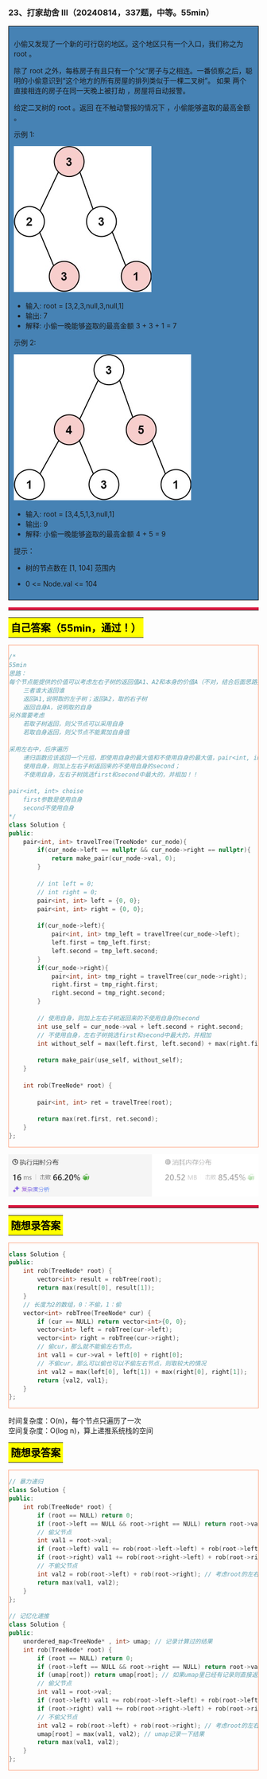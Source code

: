 ### 23、打家劫舍 III（20240814，337题，中等。55min）
<div style="border: 1px solid black; padding: 10px; background-color: SteelBlue;">

小偷又发现了一个新的可行窃的地区。这个地区只有一个入口，我们称之为 root 。

除了 root 之外，每栋房子有且只有一个“父“房子与之相连。一番侦察之后，聪明的小偷意识到“这个地方的所有房屋的排列类似于一棵二叉树”。 如果 两个直接相连的房子在同一天晚上被打劫 ，房屋将自动报警。

给定二叉树的 root 。返回 在不触动警报的情况下 ，小偷能够盗取的最高金额 。

 

示例 1:

![alt text](image/077154bee3c68b91dc786f89ddf58d1.png)

- 输入: root = [3,2,3,null,3,null,1]
- 输出: 7 
- 解释: 小偷一晚能够盗取的最高金额 3 + 3 + 1 = 7

示例 2:

![alt text](image/77bc0b1f159c263b0ef36cc8d65da2f.png)

- 输入: root = [3,4,5,1,3,null,1]
- 输出: 9
- 解释: 小偷一晚能够盗取的最高金额 4 + 5 = 9
 

提示：

- 树的节点数在 [1, 104] 范围内
- 0 <= Node.val <= 104

  </p>
</div>

<hr style="border-top: 5px solid #DC143C;">
<table>
  <tr>
    <td bgcolor="Yellow" style="padding: 5px; border: 0px solid black;">
      <span style="font-weight: bold; font-size: 20px;color: black;">
      自己答案（55min，通过！）
      </span>
    </td>
  </tr>
</table>
<div style="padding: 0px; border: 1.5px solid LightSalmon; margin-bottom: 10px;">

```C++
/*
55min
思路：
每个节点能提供的价值可以考虑左右子树的返回值A1、A2和本身的价值A（不对，结合后面思路要）
    三者谁大返回谁
    返回A1,说明取的左子树；返回A2，取的右子树
    返回自身A，说明取的自身
另外需要考虑
    若取子树返回，则父节点可以采用自身
    若取自身返回，则父节点不能累加自身值

采用左右中，后序遍历
    递归函数应该返回一个元组，即使用自身的最大值和不使用自身的最大值，pair<int, int> choise
    使用自身，则加上左右子树返回来的不使用自身的second；
    不使用自身，左右子树挑选first和second中最大的，并相加！！

pair<int, int> choise
    first参数是使用自身
    second不使用自身
*/
class Solution {
public:
    pair<int, int> travelTree(TreeNode* cur_node){
        if(cur_node->left == nullptr && cur_node->right == nullptr){
            return make_pair(cur_node->val, 0);
        }

        // int left = 0;
        // int right = 0;
        pair<int, int> left = {0, 0};
        pair<int, int> right = {0, 0};

        if(cur_node->left){
            pair<int, int> tmp_left = travelTree(cur_node->left);
            left.first = tmp_left.first;
            left.second = tmp_left.second;
        }
        if(cur_node->right){
            pair<int, int> tmp_right = travelTree(cur_node->right);
            right.first = tmp_right.first;
            right.second = tmp_right.second;
        }
        
        // 使用自身，则加上左右子树返回来的不使用自身的second
        int use_self = cur_node->val + left.second + right.second;
        // 不使用自身，左右子树挑选first和second中最大的，并相加
        int without_self = max(left.first, left.second) + max(right.first, right.second);

        return make_pair(use_self, without_self);
    }

    int rob(TreeNode* root) {

        pair<int, int> ret = travelTree(root);

        return max(ret.first, ret.second);
    }
};
```

</div>

![alt text](image/365e9112fca1ba40e72d95040c0c900.png)

<hr style="border-top: 5px solid #DC143C;">


<table>
  <tr>
    <td bgcolor="Yellow" style="padding: 5px; border: 0px solid black;">
      <span style="font-weight: bold; font-size: 20px;color: black;">
      随想录答案
      </span>
    </td>
  </tr>
</table>

<div style="padding: 0px; border: 1.5px solid LightSalmon; margin-bottom: 10px">

```C++
class Solution {
public:
    int rob(TreeNode* root) {
        vector<int> result = robTree(root);
        return max(result[0], result[1]);
    }
    // 长度为2的数组，0：不偷，1：偷
    vector<int> robTree(TreeNode* cur) {
        if (cur == NULL) return vector<int>{0, 0};
        vector<int> left = robTree(cur->left);
        vector<int> right = robTree(cur->right);
        // 偷cur，那么就不能偷左右节点。
        int val1 = cur->val + left[0] + right[0];
        // 不偷cur，那么可以偷也可以不偷左右节点，则取较大的情况
        int val2 = max(left[0], left[1]) + max(right[0], right[1]);
        return {val2, val1};
    }
};
```
</div>

时间复杂度：O(n)，每个节点只遍历了一次  
空间复杂度：O(log n)，算上递推系统栈的空间

<table>
  <tr>
    <td bgcolor="Yellow" style="padding: 5px; border: 0px solid black;">
      <span style="font-weight: bold; font-size: 20px;color: black;">
      随想录答案
      </span>
    </td>
  </tr>
</table>

<div style="padding: 0px; border: 1.5px solid LightSalmon; margin-bottom: 10px">

```C++
// 暴力递归
class Solution {
public:
    int rob(TreeNode* root) {
        if (root == NULL) return 0;
        if (root->left == NULL && root->right == NULL) return root->val;
        // 偷父节点
        int val1 = root->val;
        if (root->left) val1 += rob(root->left->left) + rob(root->left->right); // 跳过root->left，相当于不考虑左孩子了
        if (root->right) val1 += rob(root->right->left) + rob(root->right->right); // 跳过root->right，相当于不考虑右孩子了
        // 不偷父节点
        int val2 = rob(root->left) + rob(root->right); // 考虑root的左右孩子
        return max(val1, val2);
    }
};

// 记忆化递推
class Solution {
public:
    unordered_map<TreeNode* , int> umap; // 记录计算过的结果
    int rob(TreeNode* root) {
        if (root == NULL) return 0;
        if (root->left == NULL && root->right == NULL) return root->val;
        if (umap[root]) return umap[root]; // 如果umap里已经有记录则直接返回
        // 偷父节点
        int val1 = root->val;
        if (root->left) val1 += rob(root->left->left) + rob(root->left->right); // 跳过root->left
        if (root->right) val1 += rob(root->right->left) + rob(root->right->right); // 跳过root->right
        // 不偷父节点
        int val2 = rob(root->left) + rob(root->right); // 考虑root的左右孩子
        umap[root] = max(val1, val2); // umap记录一下结果
        return max(val1, val2);
    }
};
```
</div>